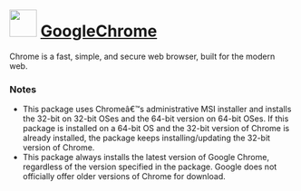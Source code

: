 ﻿# <img src="https://cdn.rawgit.com/chocolatey/chocolatey-coreteampackages/edba4a5849ff756e767cba86641bea97ff5721fe/icons/chrome.svg" width="48" height="48"/> [GoogleChrome](https://chocolatey.org/packages/GoogleChrome)


Chrome is a fast, simple, and secure web browser, built for the modern web.

### Notes

* This package uses Chromeâ€™s administrative MSI installer and installs the 32-bit on 32-bit OSes and the 64-bit version on 64-bit OSes. If this package is installed on a 64-bit OS and the 32-bit version of Chrome is already installed, the package keeps installing/updating the 32-bit version of Chrome.
* This package always installs the latest version of Google Chrome, regardless of the version specified in the package. Google does not officially offer older versions of Chrome for download.

